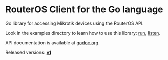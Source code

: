 # RouterOS Client for the Go language

Go library for accessing Mikrotik devices using the RouterOS API.

Look in the examples directory to learn how to use this library:
[run](examples/run/main.go),
[listen](examples/listen/main.go).

API documentation is available at [godoc.org](https://godoc.org/github.com/go-routeros/routeros).

Released versions:
[**v1**](https://github.com/go-routeros/routeros/tree/v1)
